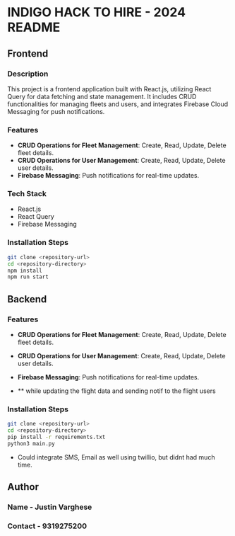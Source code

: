 # INDIGO HACK TO HIRE - 2024 README

## Frontend

### Description
This project is a frontend application built with React.js, utilizing React Query for data fetching and state management. It includes CRUD functionalities for managing fleets and users, and integrates Firebase Cloud Messaging for push notifications.

### Features
- **CRUD Operations for Fleet Management**: Create, Read, Update, Delete fleet details.
- **CRUD Operations for User Management**: Create, Read, Update, Delete user details.
- **Firebase Messaging**: Push notifications for real-time updates.

### Tech Stack
- React.js
- React Query
- Firebase Messaging

### Installation Steps

   ```bash
   git clone <repository-url>
   cd <repository-directory>
   npm install
   npm run start
```

## Backend
### Features
- **CRUD Operations for Fleet Management**: Create, Read, Update, Delete fleet details.
- **CRUD Operations for User Management**: Create, Read, Update, Delete user details.
- **Firebase Messaging**: Push notifications for real-time updates.

- ** while updating the flight data and sending notif to the flight users 

### Installation Steps

   ```bash
   git clone <repository-url>
   cd <repository-directory>
   pip install -r requirements.txt
   python3 main.py
   ```

- Could integrate SMS, Email as well using twillio, but didnt had much time.


## Author
### Name - Justin Varghese
### Contact - 9319275200
